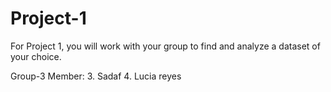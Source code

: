 # Project-1
For Project 1, you will work with your group to find and analyze a dataset of your choice.

Group-3 Member:
3. Sadaf
4. Lucia reyes

